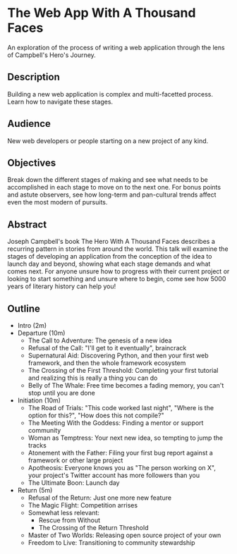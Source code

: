# The Web App With A Thousand Faces

An exploration of the process of writing a web application through the lens of
Campbell's Hero's Journey.

## Description

Building a new web application is complex and multi-facetted process. Learn how
to navigate these stages.

## Audience

New web developers or people starting on a new project of any kind.

## Objectives

Break down the different stages of making and see what needs to be accomplished
in each stage to move on to the next one. For bonus points and astute observers,
see how long-term and pan-cultural trends affect even the most modern of
pursuits.

## Abstract

Joseph Campbell's book The Hero With A Thousand Faces describes a recurring
pattern in stories from around the world. This talk will examine the stages of
developing an application from the conception of the idea to launch day and
beyond, showing what each stage demands and what comes next. For anyone unsure
how to progress with their current project or looking to start something and
unsure where to begin, come see how 5000 years of literary history can help you!

## Outline

* Intro (2m)
* Departure (10m)
  * The Call to Adventure: The genesis of a new idea
  * Refusal of the Call: "I'll get to it eventually", braincrack
  * Supernatural Aid: Discovering Python, and then your first web framework, and then the whole framework ecosystem
  * The Crossing of the First Threshold: Completing your first tutorial and realizing this is really a thing you can do
  * Belly of The Whale: Free time becomes a fading memory, you can't stop until you are done
* Initiation (10m)
  * The Road of Trials: "This code worked last night", "Where is the option for this?", "How does this not compile?"
  * The Meeting With the Goddess: Finding a mentor or support community
  * Woman as Temptress: Your next new idea, so tempting to jump the tracks
  * Atonement with the Father: Filing your first bug report against a framework or other large project
  * Apotheosis: Everyone knows you as "The person working on X", your project's Twitter account has more followers than you
  * The Ultimate Boon: Launch day
* Return (5m)
  * Refusal of the Return: Just one more new feature
  * The Magic Flight: Competition arrises
  * Somewhat less relevant:
    * Rescue from Without
    * The Crossing of the Return Threshold
  * Master of Two Worlds: Releasing open source project of your own
  * Freedom to Live: Transitioning to community stewardship
